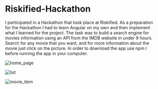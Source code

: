 # Riskified-Hackathon
I participated in a Hackathon that took place at Riskified.  As a preparation for the Hackathon I had to learn Angular on my own and then implement what I learned for the project. The task was to build a search engine for movies information using an API from the IMDB website in under 9 hours. Search for any movie that you want, and for more information about the movie just click on the picture. In order to download the app use npm I before running the app in your computer.

![home_page](https://user-images.githubusercontent.com/57451617/84912430-1c1c9280-b0c2-11ea-98bf-70bbf5aa53e0.JPG)

![list](https://user-images.githubusercontent.com/57451617/84912519-2fc7f900-b0c2-11ea-98b3-862c32b52719.JPG)

![movie_item](https://user-images.githubusercontent.com/57451617/84912545-35bdda00-b0c2-11ea-8248-affc75027b88.JPG)

